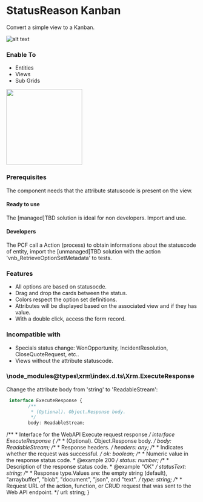 # StatusReason Kanban

Convert a simple view to a Kanban.

![alt text](https://github.com/VinnyDyn/StatusReasonKanban/blob/master/Images/control-presentation.gif)

### Enable To
- Entities
- Views
- Sub Grids

<img src="https://github.com/VinnyDyn/StatusReasonKanban/blob/master/Images/control-details.png" width="200" height="200"/>

### Prerequisites
The component needs that the attribute statuscode is present on the view.

#### Ready to use
The [managed]TBD solution is ideal for non developers. Import and use.

#### Developers
The PCF call a Action (process) to obtain informations about the statuscode of entity, import the [unmanaged]TBD solution with the action 'vnb_RetrieveOptionSetMetadata' to tests.

### Features
- All options are based on statusocde.
- Drag and drop the cards between the status.
- Colors respect the option set definitions.
- Attributes will be displayed based on the associated view and if they has value.
- With a double click, access the form record.

### Incompatible with
- Specials status change: WonOpportunity, IncidentResolution, CloseQuoteRequest, etc..
- Views without the attribute statuscode.

### \node_modules\@types\xrm\index.d.ts\Xrm.ExecuteResponse
Change the attribute body from 'string' to 'ReadableStream':
```typescript
 interface ExecuteResponse {
        /**
         * (Optional). Object.Response body.
         */
        body: ReadableStream;
```
/**
     * Interface for the WebAPI Execute request response
     */
    interface ExecuteResponse {
        /**
         * (Optional). Object.Response body.
         */
        body: ReadableStream;
        /**
         * Response headers.
         */
        headers: any;
        /**
         * Indicates whether the request was successful.
         */
        ok: boolean;
        /**
         * Numeric value in the response status code.
         * @example 200
         */
        status: number;
        /**
         * Description of the response status code.
         * @example "OK"
         */
        statusText: string;
        /**
         * Response type.Values are: the empty string (default), "arraybuffer", "blob", "document", "json", and "text".
         */
        type: string;
        /**
         * Request URL of the action, function, or CRUD request that was sent to the Web API endpoint.
         */
        url: string;
    }

